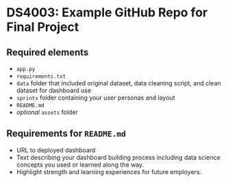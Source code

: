 # DS4003: Example GitHub Repo for Final Project

## Required elements
* `app.py`
* `requirements.txt`
* `data` folder that included original dataset, data cleaning script, and clean dataset for dashboard use
* `sprints` folder containing your user personas and layout
* `README.md`
* *optional* `assets` folder

## Requirements for `README.md`
* URL to deployed dashboard
* Text describing your dashboard building process including data science concepts you used or learned along the way.
* Highlight strength and learning experiences for future employers. 
